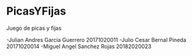 # PicasYFijas
 Juego de picas y fijas

 -Julian Andres Garcia Guerrero 20171020011
 -Julio Cesar Bernal Pineda 20171020014
 -Miguel Angel Sanchez Rojas 20182020023
